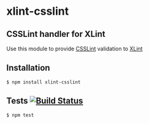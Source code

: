 # xlint-csslint
## CSSLint handler for XLint

Use this module to provide [CSSLint](http://csslint.net/) validation to [XLint](https://github.com/medikoo/xlint#xlint)

## Installation

	$ npm install xlint-csslint

## Tests [![Build Status](https://travis-ci.org/medikoo/xlint-csslint.png)](https://travis-ci.org/medikoo/xlint-csslint)

	$ npm test
